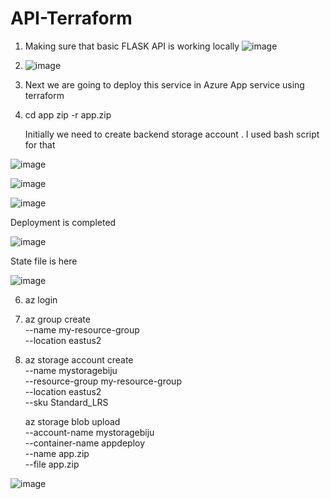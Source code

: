 # API-Terraform

1. Making sure that basic FLASK API is working locally ![image](https://github.com/user-attachments/assets/f8621143-a819-4d80-8c07-2ad5b9ff8dea)
2. ![image](https://github.com/user-attachments/assets/9bf16562-3609-44d5-adad-85bae254bc41)
3. Next we are going to deploy this service in Azure App service using terraform
4. cd app
    zip -r app.zip

   Initially we need to create backend storage account . I used bash script for that

 ![image](https://github.com/user-attachments/assets/3e01c7e5-01ae-47c4-a86b-1a30514585b5)

![image](https://github.com/user-attachments/assets/536a8e98-bbba-4306-a306-779c477f6e32)

![image](https://github.com/user-attachments/assets/0f4a65a4-ebf9-438c-9f14-05c788d3aedf)

Deployment is completed

![image](https://github.com/user-attachments/assets/473b8c61-078b-4ee2-a915-81aa22d78d8a)


State file is here

![image](https://github.com/user-attachments/assets/e982a708-5211-4a3f-ba2b-6e3312270dc9)

6.  az login
7.  az group create \
  --name my-resource-group \
  --location eastus2

8.  az storage account create \
  --name mystoragebiju \
  --resource-group my-resource-group \
  --location eastus2  \
  --sku Standard_LRS

    az storage blob upload \
  --account-name mystoragebiju \
  --container-name appdeploy \
  --name app.zip \
  --file app.zip


![image](https://github.com/user-attachments/assets/8b88f8c2-8450-477e-a6a3-7852723e4b04)





   
